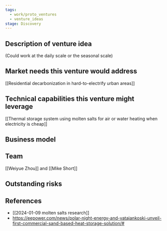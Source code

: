 ```yaml
---
tags:
  - work/proto_ventures
  - venture_ideas
stage: Discovery
---
```

## Description of venture idea
(Could work at the daily scale or the seasonal scale)

## Market needs this venture would address
[[Residential decarbonization in hard-to-electrify urban areas]]

## Technical capabilities this venture might leverage
[[Thermal storage system using molten salts for air or water heating when electricity is cheap]]

## Business model


## Team
[[Weiyue Zhou]] and [[Mike Short]]

## Outstanding risks


## References
- [[2024-01-09 molten salts research]]
- https://eepower.com/news/polar-night-energy-and-vatajankoski-unveil-first-commercial-sand-based-heat-storage-solution/#


